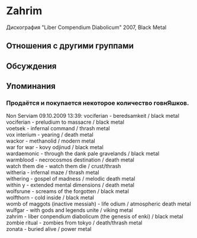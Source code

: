 # Zahrim

Дискография
"Liber Compendium Diabolicum" 2007, Black Metal

## Отношения с другими группами


## Обсуждения


## Упоминания

### Продаётся и покупается некоторое количество говнЯшков.

Non Serviam 09.10.2009 13:39:
vociferian - beredsamkeit / black metal<BR>vociferian - preludium to massacre / black metal<BR>voetsek - infernal command / thrash metal<BR>vox interium - yearing / death metal<BR>wackor - methanolid / modern metal<BR>war for war - kovy odjinud / black metal<BR>wardaemonic - through the dank pale gravelands / black metal<BR>warmblood - necrocosmos destination / death metal<BR>watch them die - watch them die / crust/thrash<BR>witheria - infernal maze / thrash metal<BR>withering - gospel of madness / melodic death metal<BR>within y - extended mental dimensions / death metal<BR>wolfsrune - screams of the forgotten / black metal<BR>wolfthorn - cold inside / black metal<BR>womb of maggots (inactive messiah) - life odium / atmospheric death metal<BR>wulfgar - with gods and legends unite / viking metal<BR>zahrim - liber conpendium diabolicum (the genesis of enki) / black metal<BR>zombie ritual - zombies from tokyo / death/thrash metal<BR>zonata - buried alive / power metal

